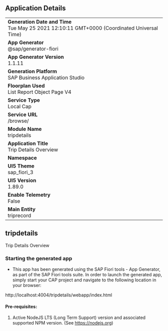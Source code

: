 ## Application Details
|               |
| ------------- |
|**Generation Date and Time**<br>Tue May 25 2021 12:10:11 GMT+0000 (Coordinated Universal Time)|
|**App Generator**<br>@sap/generator-fiori|
|**App Generator Version**<br>1.1.11|
|**Generation Platform**<br>SAP Business Application Studio|
|**Floorplan Used**<br>List Report Object Page V4|
|**Service Type**<br>Local Cap|
|**Service URL**<br>/browse/
|**Module Name**<br>tripdetails|
|**Application Title**<br>Trip Details Overview|
|**Namespace**<br>|
|**UI5 Theme**<br>sap_fiori_3|
|**UI5 Version**<br>1.89.0|
|**Enable Telemetry**<br>False|
|**Main Entity**<br>triprecord|

## tripdetails

Trip Details Overview

### Starting the generated app

-   This app has been generated using the SAP Fiori tools - App Generator, as part of the SAP Fiori tools suite.  In order to launch the generated app, simply start your CAP project and navigate to the following location in your browser:

http://localhost:4004/tripdetails/webapp/index.html

#### Pre-requisites:

1. Active NodeJS LTS (Long Term Support) version and associated supported NPM version.  (See https://nodejs.org)


